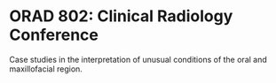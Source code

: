 # ORAD 802: Clinical Radiology Conference

Case studies in the interpretation of unusual conditions of the oral and maxillofacial region.